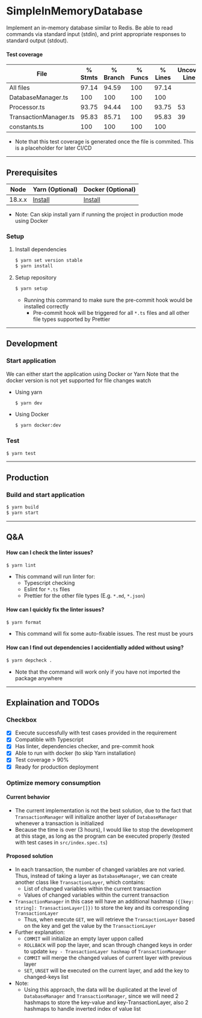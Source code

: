 # SimpleInMemoryDatabase

Implement an in-memory database similar to Redis. Be able to read commands via standard input (stdin), and print appropriate responses to standard output (stdout).

#### Test coverage

| File                  | % Stmts | % Branch | % Funcs | % Lines | Uncovered Line #s |
| --------------------- | ------- | -------- | ------- | ------- | ----------------- |
| All files             | 97.14   | 94.59    | 100     | 97.14   |
| DatabaseManager.ts    | 100     | 100      | 100     | 100     |
| Processor.ts          | 93.75   | 94.44    | 100     | 93.75   | 53                |
| TransactionManager.ts | 95.83   | 85.71    | 100     | 95.83   | 39                |
| constants.ts          | 100     | 100      | 100     | 100     |

- Note that this test coverage is generated once the file is commited. This is a placeholder for later CI/CD

---

## Prerequisites

| Node   | Yarn (Optional)                                        | Docker (Optional)                                  |
| ------ | ------------------------------------------------------ | -------------------------------------------------- |
| 18.x.x | [Install](https://yarnpkg.com/getting-started/install) | [Install](https://docs.docker.com/engine/install/) |

- Note: Can skip install yarn if running the project in production mode using Docker

### Setup

1. Install dependencies

   ```bash
   $ yarn set version stable
   $ yarn install
   ```

2. Setup repository

   ```bash
   $ yarn setup
   ```

   - Running this command to make sure the pre-commit hook would be installed correctly
     - Pre-commit hook will be triggered for all `*.ts` files and all other file types supported by Prettier

---

## Development

### Start application

We can either start the application using Docker or Yarn
Note that the docker version is not yet supported for file changes watch

- Using yarn

  ```bash
  $ yarn dev
  ```

- Using Docker

  ```bash
  $ yarn docker:dev
  ```

### Test

```bash
$ yarn test
```

---

## Production

### Build and start application

```bash
$ yarn build
$ yarn start
```

---

## Q&A

#### How can I check the linter issues?

```bash
$ yarn lint
```

- This command will run linter for:
  - Typescript checking
  - Eslint for `*.ts` files
  - Prettier for the other file types (E.g. `*.md`, `*.json`)

#### How can I quickly fix the linter issues?

```bash
$ yarn format
```

- This command will fix some auto-fixable issues. The rest must be yours

#### How can I find out dependencies I accidentially added without using?

```bash
$ yarn depcheck .
```

- Note that the command will work only if you have not imported the package anywhere

---

## Explaination and TODOs

### Checkbox

- [x] Execute successfully with test cases provided in the requirement
- [x] Compatible with Typescript
- [x] Has linter, dependencies checker, and pre-commit hook
- [x] Able to run with docker (to skip Yarn installation)
- [x] Test coverage > 90%
- [x] Ready for production deployment

### Optimize memory consumption

#### Current behavior

- The current implementation is not the best solution, due to the fact that `TransactionManager` will initialize another layer of `DatabaseManager` whenever a transaction is initialized
- Because the time is over (3 hours), I would like to stop the development at this stage, as long as the program can be executed properly (tested with test cases in `src/index.spec.ts`)

#### Proposed solution

- In each transaction, the number of changed variables are not varied. Thus, instead of taking a layer as `DatabaseManager`, we can create another class like `TransactionLayer`, which contains:
  - List of changed variables within the current transaction
  - Values of changed variables within the current transaction
- `TransactionManager` in this case will have an additional hashmap `({[key: string]: TransactionLayer[]})` to store the key and its corresponding `TransactionLayer`
  - Thus, when execute `GET`, we will retrieve the `TransactionLayer` based on the key and get the value by the `TransactionLayer`
- Further explanation:
  - `COMMIT` will initialize an empty layer uppon called
  - `ROLLBACK` will pop the layer, and scan through changed keys in order to update `key - TransactionLayer hashmap` of `TransactionManager`
  - `COMMIT` will merge the changed values of current layer with previous layer
  - `SET`, `UNSET` will be executed on the current layer, and add the key to changed-keys list
- Note:
  - Using this approach, the data will be duplicated at the level of `DatabaseManager` and `TransactionManager`, since we will need 2 hashmaps to store the key-value and key-TransactionLayer, also 2 hashmaps to handle inverted index of value list

